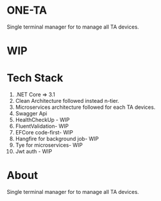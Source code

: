 # ONE-TA
Single terminal manager for to manage all TA devices.

# WIP

# Tech Stack
1. .NET Core => 3.1
2. Clean Architecture followed instead n-tier.
3. Microservices architecture followed for each TA devices.
4. Swagger Api 
5. HealthCheckUp - WIP
6. FluentValidation- WIP
7. EFCore code-first- WIP
8. Hangfire for background job- WIP
9. Tye for microservices- WIP
10. Jwt auth - WIP


# About
Single terminal manager for to manage all TA devices.

